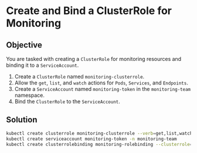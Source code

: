 # Create and Bind a ClusterRole for Monitoring

## Objective
You are tasked with creating a `ClusterRole` for monitoring resources and binding it to a `ServiceAccount`.

1. Create a `ClusterRole` named `monitoring-clusterrole`.
2. Allow the `get`, `list`, and `watch` actions for `Pods`, `Services`, and `Endpoints`.
3. Create a `ServiceAccount` named `monitoring-token` in the `monitoring-team` namespace.
4. Bind the `ClusterRole` to the `ServiceAccount`.

## Solution
```bash
kubectl create clusterrole monitoring-clusterrole --verb=get,list,watch --resource=pods,services,endpoints
kubectl create serviceaccount monitoring-token -n monitoring-team
kubectl create clusterrolebinding monitoring-rolebinding --clusterrole=monitoring-clusterrole --serviceaccount=monitoring-team:monitoring-token
